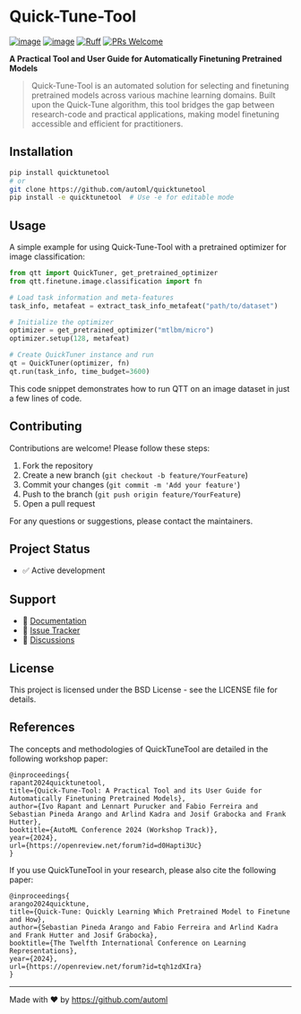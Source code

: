 # Quick-Tune-Tool

[![image](https://img.shields.io/pypi/l/quicktunetool.svg)](https://pypi.python.org/pypi/quicktunetool)
[![image](https://img.shields.io/pypi/pyversions/quikctunetool.svg)](https://pypi.python.org/pypi/quicktunetool)
[![Ruff](https://img.shields.io/endpoint?url=https://raw.githubusercontent.com/astral-sh/ruff/main/assets/badge/v2.json)](https://github.com/astral-sh/ruff)
[![PRs Welcome](https://img.shields.io/badge/PRs-welcome-brightgreen.svg)](CONTRIBUTING.md)

**A Practical Tool and User Guide for Automatically Finetuning Pretrained Models**

> Quick-Tune-Tool is an automated solution for selecting and finetuning pretrained models across various machine learning domains. Built upon the Quick-Tune algorithm, this tool bridges the gap between research-code and practical applications, making model finetuning accessible and efficient for practitioners.


## Installation
```bash
pip install quicktunetool
# or
git clone https://github.com/automl/quicktunetool
pip install -e quicktunetool  # Use -e for editable mode
```


## Usage

A simple example for using Quick-Tune-Tool with a pretrained optimizer for image classification:

```python
from qtt import QuickTuner, get_pretrained_optimizer
from qtt.finetune.image.classification import fn

# Load task information and meta-features
task_info, metafeat = extract_task_info_metafeat("path/to/dataset")

# Initialize the optimizer
optimizer = get_pretrained_optimizer("mtlbm/micro")
optimizer.setup(128, metafeat)

# Create QuickTuner instance and run
qt = QuickTuner(optimizer, fn)
qt.run(task_info, time_budget=3600)
```

This code snippet demonstrates how to run QTT on an image dataset in just a few lines of code.

## Contributing

Contributions are welcome! Please follow these steps:

1. Fork the repository
2. Create a new branch (`git checkout -b feature/YourFeature`)
3. Commit your changes (`git commit -m 'Add your feature'`)
4. Push to the branch (`git push origin feature/YourFeature`)
5. Open a pull request

For any questions or suggestions, please contact the maintainers.

## Project Status

- ✅ Active development

## Support

- 📝 [Documentation](https://automl.github.io/quicktunetool/)
- 🐛 [Issue Tracker](https://github.com/automl/quicktunetool/issues)
- 💬 [Discussions](https://github.com/automl/quicktunetool/discussions)

## License

This project is licensed under the BSD License - see the LICENSE file for details.

## References

The concepts and methodologies of QuickTuneTool are detailed in the following workshop paper:

```
@inproceedings{
rapant2024quicktunetool,
title={Quick-Tune-Tool: A Practical Tool and its User Guide for Automatically Finetuning Pretrained Models},
author={Ivo Rapant and Lennart Purucker and Fabio Ferreira and Sebastian Pineda Arango and Arlind Kadra and Josif Grabocka and Frank Hutter},
booktitle={AutoML Conference 2024 (Workshop Track)},
year={2024},
url={https://openreview.net/forum?id=d0Hapti3Uc}
}
```

If you use QuickTuneTool in your research, please also cite the following paper:

```
@inproceedings{
arango2024quicktune,
title={Quick-Tune: Quickly Learning Which Pretrained Model to Finetune and How},
author={Sebastian Pineda Arango and Fabio Ferreira and Arlind Kadra and Frank Hutter and Josif Grabocka},
booktitle={The Twelfth International Conference on Learning Representations},
year={2024},
url={https://openreview.net/forum?id=tqh1zdXIra}
}
```

---

Made with ❤️ by https://github.com/automl